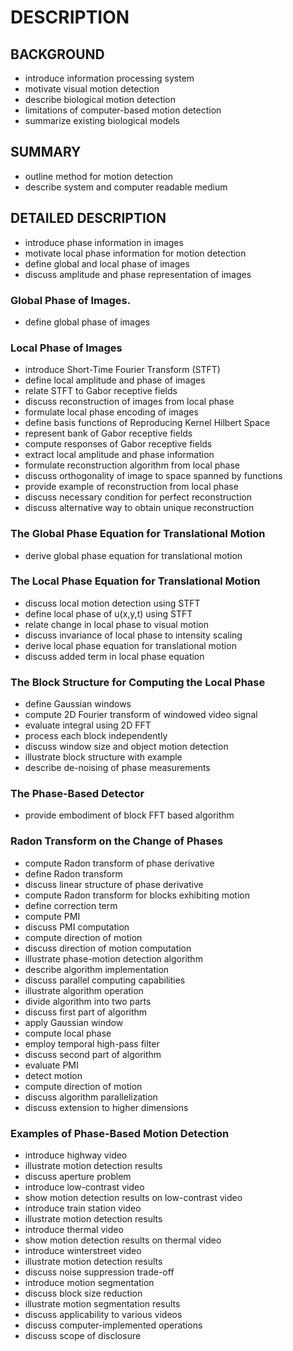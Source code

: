 # DESCRIPTION

## BACKGROUND

- introduce information processing system
- motivate visual motion detection
- describe biological motion detection
- limitations of computer-based motion detection
- summarize existing biological models

## SUMMARY

- outline method for motion detection
- describe system and computer readable medium

## DETAILED DESCRIPTION

- introduce phase information in images
- motivate local phase information for motion detection
- define global and local phase of images
- discuss amplitude and phase representation of images

### Global Phase of Images.

- define global phase of images

### Local Phase of Images

- introduce Short-Time Fourier Transform (STFT)
- define local amplitude and phase of images
- relate STFT to Gabor receptive fields
- discuss reconstruction of images from local phase
- formulate local phase encoding of images
- define basis functions of Reproducing Kernel Hilbert Space
- represent bank of Gabor receptive fields
- compute responses of Gabor receptive fields
- extract local amplitude and phase information
- formulate reconstruction algorithm from local phase
- discuss orthogonality of image to space spanned by functions
- provide example of reconstruction from local phase
- discuss necessary condition for perfect reconstruction
- discuss alternative way to obtain unique reconstruction

### The Global Phase Equation for Translational Motion

- derive global phase equation for translational motion

### The Local Phase Equation for Translational Motion

- discuss local motion detection using STFT
- define local phase of u(x,y,t) using STFT
- relate change in local phase to visual motion
- discuss invariance of local phase to intensity scaling
- derive local phase equation for translational motion
- discuss added term in local phase equation

### The Block Structure for Computing the Local Phase

- define Gaussian windows
- compute 2D Fourier transform of windowed video signal
- evaluate integral using 2D FFT
- process each block independently
- discuss window size and object motion detection
- illustrate block structure with example
- describe de-noising of phase measurements

### The Phase-Based Detector

- provide embodiment of block FFT based algorithm

### Radon Transform on the Change of Phases

- compute Radon transform of phase derivative
- define Radon transform
- discuss linear structure of phase derivative
- compute Radon transform for blocks exhibiting motion
- define correction term
- compute PMI
- discuss PMI computation
- compute direction of motion
- discuss direction of motion computation
- illustrate phase-motion detection algorithm
- describe algorithm implementation
- discuss parallel computing capabilities
- illustrate algorithm operation
- divide algorithm into two parts
- discuss first part of algorithm
- apply Gaussian window
- compute local phase
- employ temporal high-pass filter
- discuss second part of algorithm
- evaluate PMI
- detect motion
- compute direction of motion
- discuss algorithm parallelization
- discuss extension to higher dimensions

### Examples of Phase-Based Motion Detection

- introduce highway video
- illustrate motion detection results
- discuss aperture problem
- introduce low-contrast video
- show motion detection results on low-contrast video
- introduce train station video
- illustrate motion detection results
- introduce thermal video
- show motion detection results on thermal video
- introduce winterstreet video
- illustrate motion detection results
- discuss noise suppression trade-off
- introduce motion segmentation
- discuss block size reduction
- illustrate motion segmentation results
- discuss applicability to various videos
- discuss computer-implemented operations
- discuss scope of disclosure

